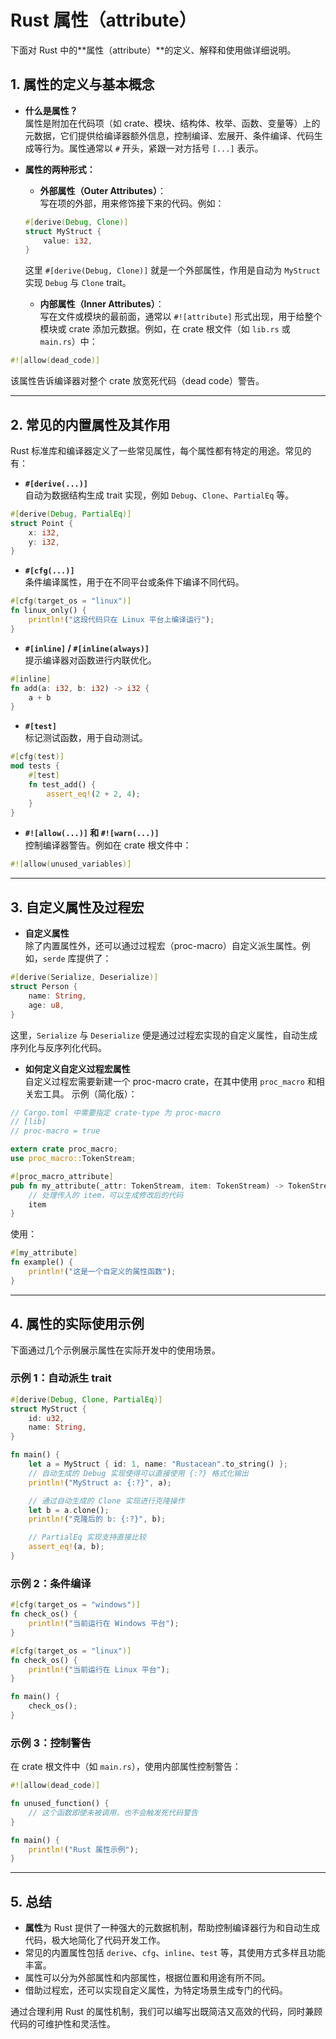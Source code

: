 # Rust 属性（attribute）

下面对 Rust 中的**属性（attribute）**的定义、解释和使用做详细说明。

## 1. 属性的定义与基本概念

- **什么是属性？**  
  属性是附加在代码项（如 crate、模块、结构体、枚举、函数、变量等）上的元数据，它们提供给编译器额外信息，控制编译、宏展开、条件编译、代码生成等行为。属性通常以 `#` 开头，紧跟一对方括号 `[...]` 表示。

- **属性的两种形式：**  
  - **外部属性（Outer Attributes）**：  
    写在项的外部，用来修饰接下来的代码。例如：

  ```rust
  #[derive(Debug, Clone)]
  struct MyStruct {
      value: i32,
  }
  ```

  这里 `#[derive(Debug, Clone)]` 就是一个外部属性，作用是自动为 `MyStruct` 实现 `Debug` 与 `Clone` trait。

  - **内部属性（Inner Attributes）**：  
    写在文件或模块的最前面，通常以 `#![attribute]` 形式出现，用于给整个模块或 crate 添加元数据。例如，在 crate 根文件（如 `lib.rs` 或 `main.rs`）中：

```rust
#![allow(dead_code)]

```

该属性告诉编译器对整个 crate 放宽死代码（dead code）警告。

---

## 2. 常见的内置属性及其作用

Rust 标准库和编译器定义了一些常见属性，每个属性都有特定的用途。常见的有：

- **`#[derive(...)]`**  
  自动为数据结构生成 trait 实现，例如 `Debug`、`Clone`、`PartialEq` 等。

```rust
#[derive(Debug, PartialEq)]
struct Point {
    x: i32,
    y: i32,
}

```

- **`#[cfg(...)]`**  
  条件编译属性，用于在不同平台或条件下编译不同代码。

```rust
#[cfg(target_os = "linux")]
fn linux_only() {
    println!("这段代码只在 Linux 平台上编译运行");
}

```

- **`#[inline]` / `#[inline(always)]`**  
  提示编译器对函数进行内联优化。

```rust
#[inline]
fn add(a: i32, b: i32) -> i32 {
    a + b
}

```

- **`#[test]`**  
  标记测试函数，用于自动测试。

```rust
#[cfg(test)]
mod tests {
    #[test]
    fn test_add() {
        assert_eq!(2 + 2, 4);
    }
}

```

- **`#![allow(...)]` 和 `#![warn(...)]`**  
  控制编译器警告。例如在 crate 根文件中：

```rust
#![allow(unused_variables)]

```

---

## 3. 自定义属性及过程宏

- **自定义属性**  
  除了内置属性外，还可以通过过程宏（proc-macro）自定义派生属性。例如，`serde` 库提供了：

```rust
#[derive(Serialize, Deserialize)]
struct Person {
    name: String,
    age: u8,
}

```

这里，`Serialize` 与 `Deserialize` 便是通过过程宏实现的自定义属性，自动生成序列化与反序列化代码。

- **如何定义自定义过程宏属性**  
  自定义过程宏需要新建一个 proc-macro crate，在其中使用 `proc_macro` 和相关宏工具。
  示例（简化版）：

```rust
// Cargo.toml 中需要指定 crate-type 为 proc-macro
// [lib]
// proc-macro = true

extern crate proc_macro;
use proc_macro::TokenStream;

#[proc_macro_attribute]
pub fn my_attribute(_attr: TokenStream, item: TokenStream) -> TokenStream {
    // 处理传入的 item，可以生成修改后的代码
    item
}

```

  使用：

```rust
#[my_attribute]
fn example() {
    println!("这是一个自定义的属性函数");
}

```

---

## 4. 属性的实际使用示例

下面通过几个示例展示属性在实际开发中的使用场景。

### 示例 1：自动派生 trait

```rust:src/derive_example.rs
#[derive(Debug, Clone, PartialEq)]
struct MyStruct {
    id: u32,
    name: String,
}

fn main() {
    let a = MyStruct { id: 1, name: "Rustacean".to_string() };
    // 自动生成的 Debug 实现使得可以直接使用 {:?} 格式化输出
    println!("MyStruct a: {:?}", a);

    // 通过自动生成的 Clone 实现进行克隆操作
    let b = a.clone();
    println!("克隆后的 b: {:?}", b);

    // PartialEq 实现支持直接比较
    assert_eq!(a, b);
}

```

### 示例 2：条件编译

```rust:src/cfg_example.rs
#[cfg(target_os = "windows")]
fn check_os() {
    println!("当前运行在 Windows 平台");
}

#[cfg(target_os = "linux")]
fn check_os() {
    println!("当前运行在 Linux 平台");
}

fn main() {
    check_os();
}

```

### 示例 3：控制警告

在 crate 根文件中（如 `main.rs`），使用内部属性控制警告：

```rust:src/main.rs
#![allow(dead_code)]

fn unused_function() {
    // 这个函数即使未被调用，也不会触发死代码警告
}

fn main() {
    println!("Rust 属性示例");
}

```

---

## 5. 总结

- **属性**为 Rust 提供了一种强大的元数据机制，帮助控制编译器行为和自动生成代码，极大地简化了代码开发工作。
- 常见的内置属性包括 `derive`、`cfg`、`inline`、`test` 等，其使用方式多样且功能丰富。
- 属性可以分为外部属性和内部属性，根据位置和用途有所不同。
- 借助过程宏，还可以实现自定义属性，为特定场景生成专门的代码。

通过合理利用 Rust 的属性机制，我们可以编写出既简洁又高效的代码，同时兼顾代码的可维护性和灵活性。
